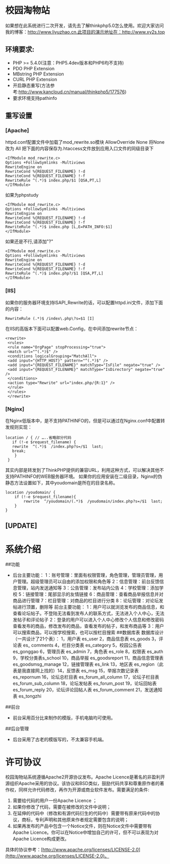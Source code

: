 # 校园淘物站

如果想在此系统进行二次开发，请先去了解thinkphp5.0怎么使用。欢迎大家访问我的博客：http://www.liyuzhao.cn.此项目的演示地址在：http://www.xy2s.top

## 环境要求:
* PHP >= 5.4.0(注意：PHP5.4dev版本和PHP6均不支持)
* PDO PHP Extension
* MBstring PHP Extension
* CURL PHP Extension
* 开启静态重写(方法参考:http://www.kancloud.cn/manual/thinkphp5/177576)
* 要求环境支持pathinfo

## 重写设置
### [Apache]
httpd.conf配置文件中加载了mod_rewrite.so模块
AllowOverride None 将None改为 All
把下面的内容保存为.htaccess文件放到应用入口文件的同级目录下
 
```
<IfModule mod_rewrite.c>
Options +FollowSymlinks -Multiviews
RewriteEngine on
RewriteCond %{REQUEST_FILENAME} !-d
RewriteCond %{REQUEST_FILENAME} !-f
RewriteRule ^(.*)$ index.php/$1 [QSA,PT,L]
</IfModule>
```
如果为phpstudy

```
<IfModule mod_rewrite.c>
Options +FollowSymlinks -Multiviews
RewriteEngine on
RewriteCond %{REQUEST_FILENAME} !-d
RewriteCond %{REQUEST_FILENAME} !-f
RewriteRule ^(.*)$ index.php [L,E=PATH_INFO:$1]
</IfModule>
```
如果还是不行,请添加"?"

```
<IfModule mod_rewrite.c>
Options +FollowSymlinks -Multiviews
RewriteEngine on
RewriteCond %{REQUEST_FILENAME} !-d
RewriteCond %{REQUEST_FILENAME} !-f
RewriteRule ^(.*)$ index.php?/$1 [QSA,PT,L]
</IfModule>
```
### [IIS]
如果你的服务器环境支持ISAPI_Rewrite的话，可以配置httpd.ini文件，添加下面的内容：
```
RewriteRule (.*)$ /index\.php\?s=$1 [I]
```
在IIS的高版本下面可以配置web.Config，在中间添加rewrite节点：

```
<rewrite>
 <rules>
 <rule name="OrgPage" stopProcessing="true">
 <match url="^(.*)$" />
 <conditions logicalGrouping="MatchAll">
 <add input="{HTTP_HOST}" pattern="^(.*)$" />
 <add input="{REQUEST_FILENAME}" matchType="IsFile" negate="true" />
 <add input="{REQUEST_FILENAME}" matchType="IsDirectory" negate="true" />
 </conditions>
 <action type="Rewrite" url="index.php/{R:1}" />
 </rule>
 </rules>
 </rewrite>
```
### [Nginx]
在Nginx低版本中，是不支持PATHINFO的，但是可以通过在Nginx.conf中配置转发规则实现：
```
location / { // …..省略部分代码
   if (!-e $request_filename) {
   rewrite  ^(.*)$  /index.php?s=/$1  last;
   break;
    }
 }
```
其实内部是转发到了ThinkPHP提供的兼容URL，利用这种方式，可以解决其他不支持PATHINFO的WEB服务器环境。
如果你的应用安装在二级目录，Nginx的伪静态方法设置如下，其中youdomain是所在的目录名称。
```
location /youdomain/ {
    if (!-e $request_filename){
        rewrite  ^/youdomain/(.*)$  /youdomain/index.php?s=/$1  last;
    }
}
```

## [UPDATE]

# 系统介绍
##功能
- 后台主要功能：
  1：账号管理：里面有权限管理，角色管理，管理员管理，用户管理。超级管理员可以自由的添加权限和角色等
  2：信息管理：前台反馈信息管理，站内发送通知等
  3：公告管理：发布站内公告
  4：学校管理：添加学校
  5：链接管理：尾部显示的友情链接
  6：商品管理：查看商品举报信息并对商品进行管理 
  7：栏目管理：对商品的栏目进行分类
  8：论坛管理：对论坛发帖进行顶置，删除等
  前台主要功能：
  1：用户可以就浏览发布的商品信息，和查看论坛帖子。不登陆无法看到发布人的联系方式，无法进入个人中心，无法发帖子和评论帖子
  2：登录的用户可以进入个人中心修改个人信息和修改密码查看发布的商品，修改发布的商品，查看发布的帖子，和发布商品等
  3：用户可以搜索商品，可以按学校搜索，也可以按栏目搜索
##数据库表
数据库设计（一共设计了21个表）：
1，用户表 es_user 2，商品信息表 es_goods 3，评论表 es_ comments
4，栏目分类表 es_category 5，校园公告表 es_gonggao 6，管理员表 es_admin  7，角色表 es_role 8，权限表 es_auth 9，学校分类表s_school 10，商品举报 es_goodsreport 11，商品信息管理表 es_goodsmsg_manage 12，链接管理表 es_link 13，地区表  es_region（此表是我直接网上找的）14，反馈表 es_msg 15，举报次数记录表 es_repornum 16，论坛总栏目表  es_forum_all_column 17，论坛子栏目表 es_forum_sub_column 18，论坛发帖表 es_forum_post 19，论坛回帖表 es_forum_reply 20，论坛评论回帖人表 es_forum_comment 21，发送通知表 es_tongzhi

##前台
- 前台采用百分比来制作的模版，手机电脑均可使用。

##后台管理

- 后台采用了古老的模版写的，不太兼容手机端。



# 许可协议

校园淘物站系统遵循Apache2开源协议发布。Apache Licence是著名的非盈利开源组织Apache采用的协议。该协议和BSD类似，鼓励代码共享和尊重原作者的著作权，同样允许代码修改，再作为开源或商业软件发布。需要满足的条件:

1. 需要给代码的用户一份Apache Licence ；
2. 如果你修改了代码，需要在被修改的文件中说明；
3. 在延伸的代码中（修改和有源代码衍生的代码中）需要带有原来代码中的协议，商标，专利声明和其他原来作者规定需要包含的说明；
4. 如果再发布的产品中包含一个Notice文件，则在Notice文件中需要带有Apache Licence。你可以在Notice中增加自己的许可，但不可以表现为对Apache Licence构成更改。

具体的协议参考：[http://www.apache.org/licenses/LICENSE-2.0](http://www.apache.org/licenses/LICENSE-2.0)。